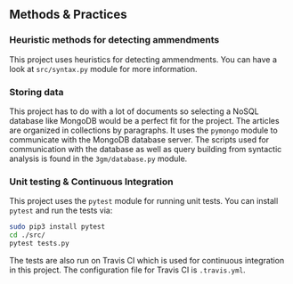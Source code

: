 ## Methods & Practices

### Heuristic methods for detecting ammendments

This project uses heuristics for detecting ammendments. You can have a look at `src/syntax.py` module for more information.  

### Storing data

This project has to do with a lot of documents so selecting a NoSQL database like MongoDB would be a perfect fit for the project. The articles are organized in collections by paragraphs. It uses the `pymongo` module to communicate with the MongoDB database server. The scripts used for communication with the database as well as query building from syntactic analysis is found in the `3gm/database.py` module.

### Unit testing & Continuous Integration

This project uses the `pytest` module for running unit tests. You can install `pytest` and run the tests via:

```bash
sudo pip3 install pytest
cd ./src/
pytest tests.py
```

The tests are also run on Travis CI which is used for continuous integration in this project. The configuration file for Travis CI is `.travis.yml`.
